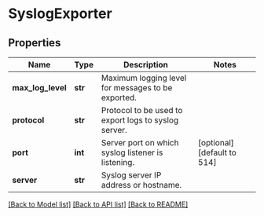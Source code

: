 # SyslogExporter

## Properties
Name | Type | Description | Notes
------------ | ------------- | ------------- | -------------
**max_log_level** | **str** | Maximum logging level for messages to be exported. | 
**protocol** | **str** | Protocol to be used to export logs to syslog server. | 
**port** | **int** | Server port on which syslog listener is listening. | [optional] [default to 514]
**server** | **str** | Syslog server IP address or hostname. | 

[[Back to Model list]](../README.md#documentation-for-models) [[Back to API list]](../README.md#documentation-for-api-endpoints) [[Back to README]](../README.md)

